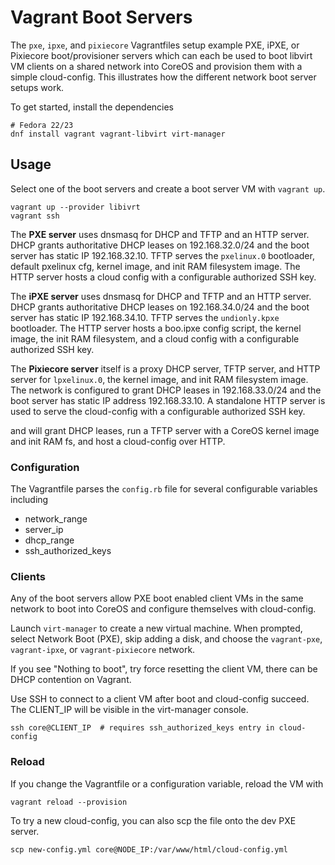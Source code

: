 # Vagrant Boot Servers

The `pxe`, `ipxe`, and `pixiecore` Vagrantfiles setup example PXE, iPXE, or Pixiecore boot/provisioner servers which can each be used to boot libvirt VM clients on a shared network into CoreOS and provision them with a simple cloud-config. This illustrates how the different network boot server setups work.

To get started, install the dependencies

	# Fedora 22/23
	dnf install vagrant vagrant-libvirt virt-manager

## Usage

Select one of the boot servers and create a boot server VM with `vagrant up`.

    vagrant up --provider libivrt
    vagrant ssh

The **PXE server** uses dnsmasq for DHCP and TFTP and an HTTP server. DHCP grants authoritative DHCP leases on 192.168.32.0/24 and the boot server has static IP 192.168.32.10. TFTP serves the `pxelinux.0` bootloader, default pxelinux cfg, kernel image, and init RAM filesystem image. The HTTP server hosts a cloud config with a configurable authorized SSH key.

The **iPXE server** uses dnsmasq for DHCP and TFTP and an HTTP server. DHCP grants authoritative DHCP leases on 192.168.34.0/24 and the boot server has static IP 192.168.34.10. TFTP serves the `undionly.kpxe` bootloader. The HTTP server hosts a boo.ipxe config script, the kernel image, the init RAM filesystem, and a cloud config with a configurable authorized SSH key.

The **Pixiecore server** itself is a proxy DHCP server, TFTP server, and HTTP server for `lpxelinux.0`, the kernel image, and init RAM filesystem image. The network is configured to grant DHCP leases in 192.168.33.0/24 and the boot server has static IP address 192.168.33.10. A standalone HTTP server is used to serve the cloud-config with a configurable authorized SSH key.

 and will grant DHCP leases, run a TFTP server with a CoreOS kernel image and init RAM fs, and host a cloud-config over HTTP. 

### Configuration

The Vagrantfile parses the `config.rb` file for several configurable variables including

* network_range
* server_ip
* dhcp_range
* ssh_authorized_keys

### Clients

Any of the boot servers allow PXE boot enabled client VMs in the same network to boot into CoreOS and configure themselves with cloud-config.

Launch `virt-manager` to create a new virtual machine. When prompted, select Network Boot (PXE), skip adding a disk, and choose the `vagrant-pxe`, `vagrant-ipxe`, or `vagrant-pixiecore` network.

If you see "Nothing to boot", try force resetting the client VM, there can be DHCP contention on Vagrant.

Use SSH to connect to a client VM after boot and cloud-config succeed. The CLIENT_IP will be visible in the virt-manager console.

    ssh core@CLIENT_IP  # requires ssh_authorized_keys entry in cloud-config

### Reload

If you change the Vagrantfile or a configuration variable, reload the VM with

    vagrant reload --provision

To try a new cloud-config, you can also scp the file onto the dev PXE server.

	scp new-config.yml core@NODE_IP:/var/www/html/cloud-config.yml
